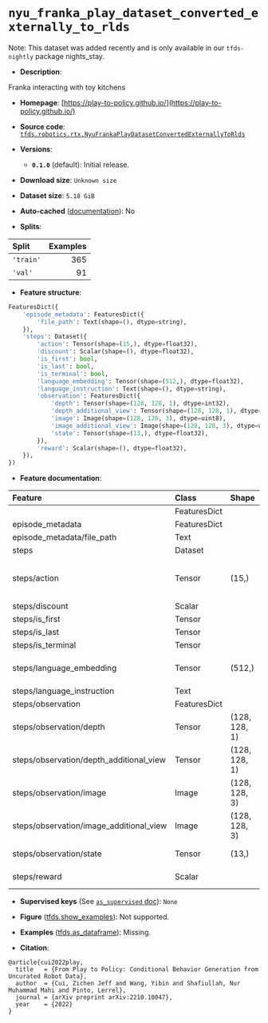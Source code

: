 <div itemscope itemtype="http://schema.org/Dataset">
  <div itemscope itemprop="includedInDataCatalog" itemtype="http://schema.org/DataCatalog">
    <meta itemprop="name" content="TensorFlow Datasets" />
  </div>
  <meta itemprop="name" content="nyu_franka_play_dataset_converted_externally_to_rlds" />
  <meta itemprop="description" content="Franka interacting with toy kitchens&#10;&#10;To use this dataset:&#10;&#10;```python&#10;import tensorflow_datasets as tfds&#10;&#10;ds = tfds.load(&#x27;nyu_franka_play_dataset_converted_externally_to_rlds&#x27;, split=&#x27;train&#x27;)&#10;for ex in ds.take(4):&#10;  print(ex)&#10;```&#10;&#10;See [the guide](https://www.tensorflow.org/datasets/overview) for more&#10;informations on [tensorflow_datasets](https://www.tensorflow.org/datasets).&#10;&#10;" />
  <meta itemprop="url" content="https://www.tensorflow.org/datasets/catalog/nyu_franka_play_dataset_converted_externally_to_rlds" />
  <meta itemprop="sameAs" content="https://play-to-policy.github.io/" />
  <meta itemprop="citation" content="@article{cui2022play,&#10;  title   = {From Play to Policy: Conditional Behavior Generation from Uncurated Robot Data},&#10;  author  = {Cui, Zichen Jeff and Wang, Yibin and Shafiullah, Nur Muhammad Mahi and Pinto, Lerrel},&#10;  journal = {arXiv preprint arXiv:2210.10047},&#10;  year    = {2022}&#10;}" />
</div>

# `nyu_franka_play_dataset_converted_externally_to_rlds`


Note: This dataset was added recently and is only available in our
`tfds-nightly` package
<span class="material-icons" title="Available only in the tfds-nightly package">nights_stay</span>.

*   **Description**:

Franka interacting with toy kitchens

*   **Homepage**:
    [https://play-to-policy.github.io/](https://play-to-policy.github.io/)

*   **Source code**:
    [`tfds.robotics.rtx.NyuFrankaPlayDatasetConvertedExternallyToRlds`](https://github.com/tensorflow/datasets/tree/master/tensorflow_datasets/robotics/rtx/rtx.py)

*   **Versions**:

    *   **`0.1.0`** (default): Initial release.

*   **Download size**: `Unknown size`

*   **Dataset size**: `5.18 GiB`

*   **Auto-cached**
    ([documentation](https://www.tensorflow.org/datasets/performances#auto-caching)):
    No

*   **Splits**:

Split     | Examples
:-------- | -------:
`'train'` | 365
`'val'`   | 91

*   **Feature structure**:

```python
FeaturesDict({
    'episode_metadata': FeaturesDict({
        'file_path': Text(shape=(), dtype=string),
    }),
    'steps': Dataset({
        'action': Tensor(shape=(15,), dtype=float32),
        'discount': Scalar(shape=(), dtype=float32),
        'is_first': bool,
        'is_last': bool,
        'is_terminal': bool,
        'language_embedding': Tensor(shape=(512,), dtype=float32),
        'language_instruction': Text(shape=(), dtype=string),
        'observation': FeaturesDict({
            'depth': Tensor(shape=(128, 128, 1), dtype=int32),
            'depth_additional_view': Tensor(shape=(128, 128, 1), dtype=int32),
            'image': Image(shape=(128, 128, 3), dtype=uint8),
            'image_additional_view': Image(shape=(128, 128, 3), dtype=uint8),
            'state': Tensor(shape=(13,), dtype=float32),
        }),
        'reward': Scalar(shape=(), dtype=float32),
    }),
})
```

*   **Feature documentation**:

Feature                                 | Class        | Shape         | Dtype   | Description
:-------------------------------------- | :----------- | :------------ | :------ | :----------
                                        | FeaturesDict |               |         |
episode_metadata                        | FeaturesDict |               |         |
episode_metadata/file_path              | Text         |               | string  | Path to the original data file.
steps                                   | Dataset      |               |         |
steps/action                            | Tensor       | (15,)         | float32 | Robot action, consists of [7x joint velocities, 3x EE delta xyz, 3x EE delta rpy, 1x gripper position, 1x terminate episode].
steps/discount                          | Scalar       |               | float32 | Discount if provided, default to 1.
steps/is_first                          | Tensor       |               | bool    |
steps/is_last                           | Tensor       |               | bool    |
steps/is_terminal                       | Tensor       |               | bool    |
steps/language_embedding                | Tensor       | (512,)        | float32 | Kona language embedding. See https://tfhub.dev/google/universal-sentence-encoder-large/5
steps/language_instruction              | Text         |               | string  | Language Instruction.
steps/observation                       | FeaturesDict |               |         |
steps/observation/depth                 | Tensor       | (128, 128, 1) | int32   | Right camera depth observation.
steps/observation/depth_additional_view | Tensor       | (128, 128, 1) | int32   | Left camera depth observation.
steps/observation/image                 | Image        | (128, 128, 3) | uint8   | Right camera RGB observation.
steps/observation/image_additional_view | Image        | (128, 128, 3) | uint8   | Left camera RGB observation.
steps/observation/state                 | Tensor       | (13,)         | float32 | Robot state, consists of [7x robot joint angles, 3x EE xyz, 3x EE rpy.
steps/reward                            | Scalar       |               | float32 | Reward if provided, 1 on final step for demos.

*   **Supervised keys** (See
    [`as_supervised` doc](https://www.tensorflow.org/datasets/api_docs/python/tfds/load#args)):
    `None`

*   **Figure**
    ([tfds.show_examples](https://www.tensorflow.org/datasets/api_docs/python/tfds/visualization/show_examples)):
    Not supported.

*   **Examples**
    ([tfds.as_dataframe](https://www.tensorflow.org/datasets/api_docs/python/tfds/as_dataframe)):
    Missing.

*   **Citation**:

```
@article{cui2022play,
  title   = {From Play to Policy: Conditional Behavior Generation from Uncurated Robot Data},
  author  = {Cui, Zichen Jeff and Wang, Yibin and Shafiullah, Nur Muhammad Mahi and Pinto, Lerrel},
  journal = {arXiv preprint arXiv:2210.10047},
  year    = {2022}
}
```

